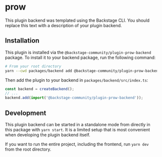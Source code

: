 # prow

This plugin backend was templated using the Backstage CLI. You should replace this text with a description of your plugin backend.

## Installation

This plugin is installed via the `@backstage-community/plugin-prow-backend` package. To install it to your backend package, run the following command:

```bash
# From your root directory
yarn --cwd packages/backend add @backstage-community/plugin-prow-backend
```

Then add the plugin to your backend in `packages/backend/src/index.ts`:

```ts
const backend = createBackend();
// ...
backend.add(import('@backstage-community/plugin-prow-backend'));
```

## Development

This plugin backend can be started in a standalone mode from directly in this
package with `yarn start`. It is a limited setup that is most convenient when
developing the plugin backend itself.

If you want to run the entire project, including the frontend, run `yarn dev` from the root directory.

